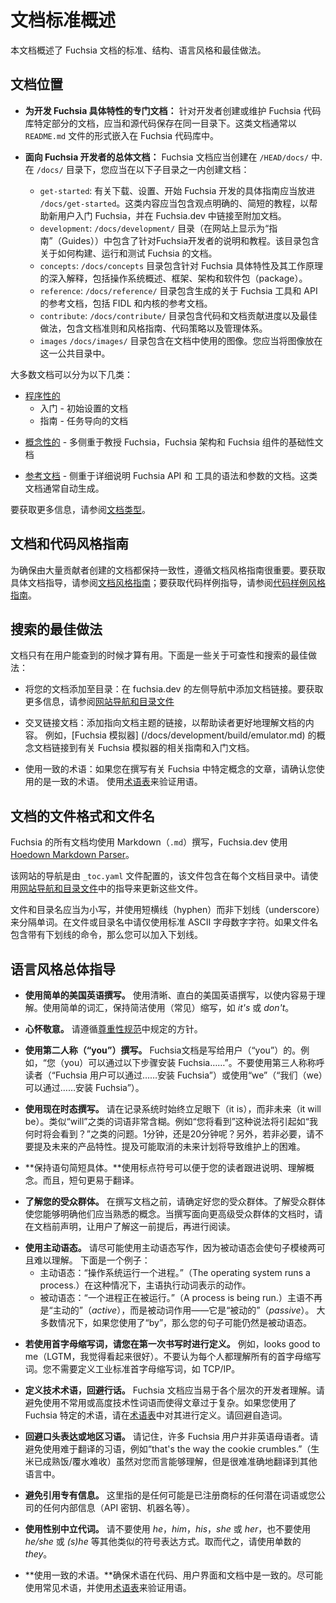 <!-- 
# Documentation standards overview
 -->
# 文档标准概述

<!-- 
This document outlines standards, structure, tone, and best practices for Fuchsia documentation.
-->
本文档概述了 Fuchsia 文档的标准、结构、语言风格和最佳做法。

<!-- 
## Document locations
 -->
## 文档位置

  <!-- 
  * **Documentation specific to developing a specific Fuchsia feature:**
    Documentation for developers creating or maintaining a specific part of the Fuchsia codebase
    should be kept in the same directory as the source code. These docs are usually in the form of
    `README.md` files embedded throughout the Fuchsia codebase.
  -->
  * **为开发 Fuchsia 具体特性的专门文档：**
    针对开发者创建或维护 Fuchsia 代码库特定部分的文档，应当和源代码保存在同一目录下。这类文档通常以 `README.md` 文件的形式嵌入在 Fuchsia  代码库中。
  <!-- 
  * **General documentation for Fuchsia developers:** Fuchsia documentation should
    be created in <code>/HEAD/docs/</code>.
    In the `/docs/` directory, you should create documentation in one of these sub-directories: 
  -->
  * **面向 Fuchsia 开发者的总体文档：** Fuchsia 文档应当创建在 <code>/HEAD/docs/</code> 中.
    在 `/docs/` 目录下，您应当在以下子目录之一内创建文档：

    * <code>get-started</code>:
       <!-- 
       Specific guidance to download, set up, and start developing on Fuchsia should go in
       `/docs/get-started`. This content should contain opinionated, short tutorials that help new
       users get started on Fuchsia, and link to additional documentation in Fuchsia.dev.
       -->
       有关下载、设置、开始 Fuchsia 开发的具体指南应当放进 `/docs/get-started`。这类内容应当包含观点明确的、简短的教程，以帮助新用户入门 Fuchsia，并在 Fuchsia.dev 中链接至附加文档。
    *  <code>development</code>:
        <!--
        The `/docs/development/` directory (which displays on the site as "Guides") contains
        instructions and tutorials for developers
        working on Fuchsia. This directory includes documentation
        on how to build, run, and test Fuchsia. 
        -->
        `/docs/development/` 目录（在网站上显示为“指南”（Guides））中包含了针对Fuchsia开发者的说明和教程。该目录包含关于如何构建、运行和测试 Fuchsia 的文档。
    *  <code>concepts</code>:
        <!-- 
        The `/docs/concepts` directory contains in-depth explanations of specific features of
        Fuchsia and how they work, including operating system overviews, frameworks, architecture,
        and packages.
        -->
        `/docs/concepts` 目录包含针对 Fuchsia 具体特性及其工作原理的深入解释，包括操作系统概述、框架、架构和软件包（package）。
    *  <code>reference</code>:
        <!--
        The `/docs/reference/` directory contains generated reference docs on Fuchsia tools and APIs,
        including FIDL and kernel reference.
        -->
        `/docs/reference/` 目录包含生成的关于 Fuchsia 工具和 API 的参考文档，包括 FIDL 和内核的参考文档。
    *  <code>contribute</code>:
        <!--
        The `/docs/contribute/` directory contains code and documentation contribution processes and
        best practices, including documentation code and style guides, code polcies, and governance.
        -->
        `/docs/contribute/` 目录包含代码和文档贡献进度以及最佳做法，包含文档准则和风格指南、代码策略以及管理体系。
    *  `images`
        <!--
        The `/docs/images/` directory contains images used in the documentation. You should
        place images in this common directory.
        -->
        `/docs/images/` 目录包含在文档中使用的图像。您应当将图像放在这一公共目录中。

<!-- 
## Document types
 -->

<!-- 
Most documentation can be divided into the following categories:
 -->
大多数文档可以分为以下几类：

<!-- 
- [Procedural](documentation-types.md#procedural-documentation)
    - Getting started - Initial setup documentation
    - Guides - Task-oriented documentation
 -->
- [程序性的](documentation-types.md#procedural-documentation)
    - 入门 - 初始设置的文档
    - 指南 - 任务导向的文档

<!-- - [Conceptual](documentation-types.md#conceptual-documentation) - Foundational
  documentation focused on teaching more about Fuchsia, Fuchsia architecture, and Fuchsia components -->
- [概念性的](documentation-types.md#conceptual-documentation) - 多侧重于教授 Fuchsia，Fuchsia 架构和 Fuchsia 组件的基础性文档

<!-- 
- [Reference](documentation-types.md#reference-documentation) - Documentation focused on
  detailing the syntax and parameters of Fuchsia APIs and tools. This documentation is usually
  auto-generated.
 -->
- [参考文档](documentation-types.md#reference-documentation) - 侧重于详细说明 Fuchsia API 和 工具的语法和参数的文档。这类文档通常自动生成。

<!-- 
See [Documentation Types](documentation-types.md) for more information.
 -->
要获取更多信息，请参阅[文档类型](documentation-types.md)。

<!-- 
## Documentation and code style guides
 -->
## 文档和代码风格指南

<!-- 
It's important to follow documentation style guidelines to ensure that the documentation
created by a large number of contributors remains consistent. See the
[Documentation style guide](documentation-style-guide.md) for specific documentation guidance and
[Code sample style guide](code-sample-style-guide.md) for code sample guidance. 
-->
为确保由大量贡献者创建的文档都保持一致性，遵循文档风格指南很重要。要获取具体文档指导，请参阅[文档风格指南](documentation-style-guide.md)；要获取代码样例指导，请参阅[代码样例风格指南](code-sample-style-guide.md)。


<!-- 
## Search best practices
 -->
## 搜索的最佳做法
<!-- 
Documentation is only useful when users can find it. Some findability and search best practices
include the following:
 -->
文档只有在用户能查到的时候才算有用。下面是一些关于可查性和搜索的最佳做法：
<!-- 
- Add your document to the table of contents: Add links to documentation in the left sided
  navigation on fuchsia.dev. See [Site navigation and TOC files](documentation-navigation-toc.md)
  for more information.
 -->
 - 将您的文档添加至目录：在 fuchsia.dev 的左侧导航中添加文档链接。要获取更多信息，请参阅[网站导航和目录文件](documentation-navigation-toc.md)  
<!-- 
- Cross-link documentation: Add links to documents on subjects that help readers better understand the
  content of your document. For example, the conceptual document for the [Fuchsia emulator](/docs/development/build/emulator.md)
  links to relevant guides and getting started documents about the Fuchsia emulator.
-->
- 交叉链接文档：添加指向文档主题的链接，以帮助读者更好地理解文档的内容。 例如，[Fuchsia 模拟器] (/docs/development/build/emulator.md) 的概念文档链接到有关 Fuchsia 模拟器的相关指南和入门文档。
<!-- 
- Use consistent terminology: If you're writing about a specific concept in Fuchsia, verify that you are
  using consistent terminology. Use the [glossary](/docs/glossary/README.md) to verify terms.
 -->
- 使用一致的术语：如果您在撰写有关 Fuchsia 中特定概念的文章，请确认您使用的是一致的术语。 使用[术语表](/docs/glossary/README.md)来验证用语。

<!-- 
## Documentation file formats and file names
 -->
## 文档的文件格式和文件名

<!-- 
All documentation for Fuchsia is written in Markdown (`.md`), and Fuchsia.dev
uses the [Hoedown Markdown Parser](https://github.com/hoedown/hoedown).
 -->
Fuchsia 的所有文档均使用 Markdown（`.md`）撰写，Fuchsia.dev 使用 [Hoedown Markdown Parser](https://github.com/hoedown/hoedown)。

<!-- 
The site's navigation is configured by `_toc.yaml` files, which are included in every documentation
directory. Use the guidance in
[Site navigation and TOC files](documentation-navigation-toc.md) to update these files.
 -->
该网站的导航是由 `_toc.yaml` 文件配置的，该文件包含在每个文档目录中。请使用[网站导航和目录文件](documentation-navigation-toc.md)中的指导来更新这些文件。

<!-- 
File and directory names should be lowercase, and separate words with hyphens, not underscores.
Use only standard ASCII alphanumeric characters in file and directory names. If the file name
contains a command with an underscore, then you can include the underscore.
 -->
文件和目录名应当为小写，并使用短横线（hyphen）而非下划线（underscore）来分隔单词。在文件或目录名中请仅使用标准 ASCII 字母数字字符。如果文件名包含带有下划线的命令，那么您可以加入下划线。

<!-- 
## General guidance on style and tone
 -->
## 语言风格总体指导

<!-- 
- **Write in plain U.S. English.** Write in clear, direct U.S. English that makes content
  easy to understand. Use simple words, be concise, and use contractions like _it's_ or _don't_.
 -->
- **使用简单的美国英语撰写。** 使用清晰、直白的美国英语撰写，以使内容易于理解。使用简单的词汇，保持简洁使用（常见）缩写，如 _it's_ 或 _don't_。
<!-- 
- **Be respectful.** Follow the guidelines set forth in [Respectful Code](/docs/contribute/respectful_code.md).
 -->
- **心怀敬意。** 请遵循[尊重性规范](/docs/contribute/respectful_code.md)中规定的方针。
<!-- 
- **Write in second-person ("you").** Fuchsia documentation is written to the user ("you"). When
  For example, "You can install Fuchsia by doing the following...". Do not refer to the reader in the
  third person ("Fuchsia users can install Fuchsia by...") or use
  "We" ("We can install Fuchsia by...").
 -->
- **使用第二人称（“you”）撰写。** Fuchsia文档是写给用户（“you”）的。例如，“您（you）可以通过以下步骤安装 Fuchsia……”。不要使用第三人称称呼读者（“Fuchsia 用户可以通过……安装 Fuchsia”）或使用“we”（“我们（we）可以通过……安装 Fuchsia”）。
<!-- 
- **Write in present tense.** Always document the system as it is, not as it will be. Words such
  as "will" are very ambiguous. For example "you will see" leads to questions like "when will I see
  this?" In 1 minute or in 20 minutes? In addition, do not refer to future product features unless
  necessary. Mentioning future plans that might not happen becomes a maintenance burden.
 -->
- **使用现在时态撰写。** 请在记录系统时始终立足眼下（it is），而非未来（it will be）。类似“will”之类的词语非常含糊。例如“您将看到”这种说法将引起如“我何时将会看到？”之类的问题。1分钟，还是20分钟呢？另外，若非必要，请不要提及未来的产品特性。提及可能取消的未来计划将导致维护上的困难。
<!-- 
- **Keep sentences short and concrete.** Using punctuation allows your reader to follow
  instructions and understand concepts. Also, short sentences are easier to translate.
 -->
- **保持语句简短具体。**使用标点符号可以便于您的读者跟进说明、理解概念。而且，短句更易于翻译。
<!-- 
- **Know your audience.** Define your audience before you write a document. Knowing your audience
  allows you to understand what information your audience should be familiar with. When a document
  is meant for a more advanced audience, state that up front and let users know that as a
  prerequisite before reading your document.
 -->
- **了解您的受众群体。** 在撰写文档之前，请确定好您的受众群体。了解受众群体使您能够明确他们应当熟悉的概念。当撰写面向更高级受众群体的文档时，请在文档前声明，让用户了解这一前提后，再进行阅读。
<!-- 
- **Use active voice.** Try to write in active voice since passive voice can
  make sentences ambiguous and hard to understand. Here's an example:
  - Active voice: "The operating system runs a process." In this case, the subject performs the
    action denoted by the verb.
  - Passive voice: "A process is being run." The subject is no longer _active_, but is being acted
    upon by the verb — it's _passive_.
  In most cases, if you use "by" this indicates that your sentence might be still be in passive
  voice.
 -->
- **使用主动语态。** 请尽可能使用主动语态写作，因为被动语态会使句子模棱两可且难以理解。 下面是一个例子：
   - 主动语态：“操作系统运行一个进程。”（The operating system runs a process.）在这种情况下，主语执行动词表示的动作。
   - 被动语态：“一个进程正在被运行。”（A process is being run.）主语不再是“主动的”（_active_），而是被动词作用——它是“被动的”（_passive_）。
   大多数情况下，如果您使用了“by”，那么您的句子可能仍然是被动语态。

<!-- 
- **If you use acronyms, define them the first time you write about them.** For
  example, looks good to me (LGTM). Don't assume that everyone will understand all acronyms. You do
  not need to define acronyms that are industry standards such as TCP/IP.
 -->
- **若使用首字母缩写词，请您在第一次书写时进行定义。** 例如，looks good to me（LGTM，我觉得看起来很好）。不要认为每个人都理解所有的首字母缩写词。您不需要定义工业标准首字母缩写词，如 TCP/IP。

<!-- 
- **Define technical terms and avoid jargon.** Fuchsia documentation should be accessible
  to all levels of developers. Avoid overcomplicating documentation with uncommon or highly
  technical words. If you're using Fuchsia-specific terms, define them in
  the [glossary](/docs/glossary/README.md). Avoid invented words.
 -->
- **定义技术术语，回避行话。** Fuchsia 文档应当易于各个层次的开发者理解。请避免使用不常用或高度技术性词语而使得文章过于复杂。如果您使用了 Fuchsia 特定的术语，请在[术语表](/docs/glossary/README.md)中对其进行定义。请回避自造词。

<!-- 
- **Avoid colloquial phrases or regional idioms.** Keep in mind that many Fuchsia users
  may not be native English speakers. Avoid difficult to translate idioms, like
  "that's the way the cookie crumbles." While it might make sense to you, it doesn't translate
  well into other languages.
 -->
- **回避口头表达或地区习语。** 请记住，许多 Fuchsia 用户并非英语母语者。请避免使用难于翻译的习语，例如“that's the way the cookie crumbles.”（生米已成熟饭/覆水难收）虽然对您而言能够理解，但是很难准确地翻译到其他语言中。

<!-- 
- **Avoid referencing proprietary information.** This can refer to any potential terminology or
  product names that may be trademarked or any internal information (API keys, machine names, etc…)
  internal to your company.
 -->
- **避免引用专有信息。** 这里指的是任何可能是已注册商标的任何潜在词语或您公司的任何内部信息（API 密钥、机器名等）。

<!-- 
- **Use gender-neutral pronouns.** Don't use _he, him, his, she,_ or _her,_ and don't use _he/she_ or
  _(s)he_ or other such punctuational approaches. Instead, use the singular _they._
 -->
- **使用性别中立代词。** 请不要使用 _he_，_him_，_his_，_she_ 或 _her_，也不要使用 _he/she_ 或 _(s)he_ 等其他类似的符号表达方式。取而代之，请使用单数的 _they_。

<!-- 
- **Use consistent terminology.** Ensure that terms are consistent in code, UI, and documentation.
  Use common terms when possible, and use the [glossary](/docs/glossary/README.md) to verify terminology.
 -->
- **使用一致的术语。**确保术语在代码、用户界面和文档中是一致的。尽可能使用常见术语，并使用[术语表](/docs/glossary/README.md)来验证用语。
